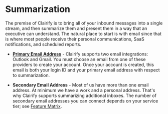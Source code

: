# Summarization

The premise of Clairify is to bring all of your inbound messages into a single stream, and then summarize them and present them in a way that an executive can understand. The natural place to start is with email since that is where most people receive their personal communications, SaaS notifications, and scheduled reports.

* [**Primary Email Address**](primary-email.md) - Clairify supports two email integrations: Outlook and Gmail. You must choose an email from one of these providers to create your account. Once your account is created, this email is both your login ID and your primary email address with respect to summarization.

* **Secondary Email Address** - Most of us have more than one email address. At minimum we have a work and a personal address. That's why Clairify supports summarizing additional inboxes. The number of secondary email addresses you can connect depends on your service tier; see [Feature Matrix](feature-matrix.md).
